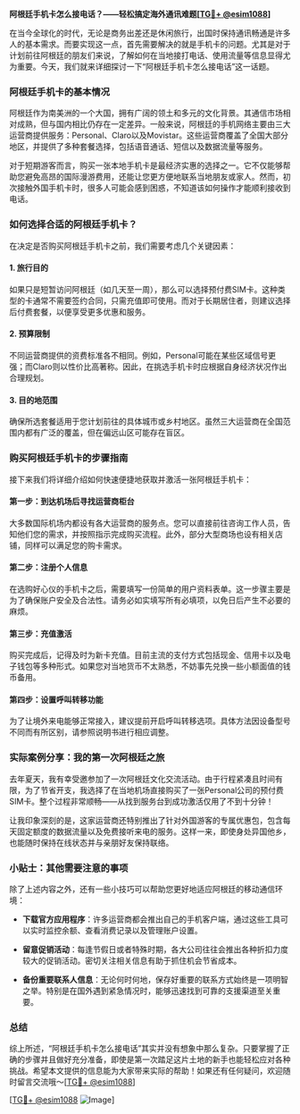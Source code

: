 **阿根廷手机卡怎么接电话？——轻松搞定海外通讯难题[[TG💪+ @esim1088](https://t.me/s/esim1088)]**

在当今全球化的时代，无论是商务出差还是休闲旅行，出国时保持通讯畅通是许多人的基本需求。而要实现这一点，首先需要解决的就是手机卡的问题。尤其是对于计划前往阿根廷的朋友们来说，了解如何在当地接打电话、使用流量等信息显得尤为重要。今天，我们就来详细探讨一下“阿根廷手机卡怎么接电话”这一话题。

### 阿根廷手机卡的基本情况

阿根廷作为南美洲的一个大国，拥有广阔的领土和多元的文化背景。其通信市场相对成熟，但与国内相比仍存在一定差异。一般来说，阿根廷的手机网络主要由三大运营商提供服务：Personal、Claro以及Movistar。这些运营商覆盖了全国大部分地区，并提供了多种套餐选择，包括语音通话、短信以及数据流量等服务。

对于短期游客而言，购买一张本地手机卡是最经济实惠的选择之一。它不仅能够帮助您避免高昂的国际漫游费用，还能让您更方便地联系当地朋友或家人。然而，初次接触外国手机卡时，很多人可能会感到困惑，不知道该如何操作才能顺利接收到电话。

### 如何选择合适的阿根廷手机卡？

在决定是否购买阿根廷手机卡之前，我们需要考虑几个关键因素：

#### 1. **旅行目的**
   如果只是短暂访问阿根廷（如几天至一周），那么可以选择预付费SIM卡。这种类型的卡通常不需要签约合同，只需充值即可使用。而对于长期居住者，则建议选择后付费套餐，以便享受更多优惠和服务。

#### 2. **预算限制**
   不同运营商提供的资费标准各不相同。例如，Personal可能在某些区域信号更强；而Claro则以性价比高著称。因此，在挑选手机卡时应根据自身经济状况作出合理规划。

#### 3. **目的地范围**
   确保所选套餐适用于您计划前往的具体城市或乡村地区。虽然三大运营商在全国范围内都有广泛的覆盖，但在偏远山区可能存在盲区。

### 购买阿根廷手机卡的步骤指南

接下来我们将详细介绍如何快速便捷地获取并激活一张阿根廷手机卡：

#### 第一步：到达机场后寻找运营商柜台
   大多数国际机场内都设有各大运营商的服务点。您可以直接前往咨询工作人员，告知他们您的需求，并按照指示完成购买流程。此外，部分大型商场也设有相关店铺，同样可以满足您的购卡需求。

#### 第二步：注册个人信息
   在选购好心仪的手机卡之后，需要填写一份简单的用户资料表单。这一步骤主要是为了确保账户安全及合法性。请务必如实填写所有必填项，以免日后产生不必要的麻烦。

#### 第三步：充值激活
   购买完成后，记得及时为新卡充值。目前主流的支付方式包括现金、信用卡以及电子钱包等多种形式。如果您对当地货币不太熟悉，不妨事先兑换一些小额面值的钱币备用。

#### 第四步：设置呼叫转移功能
   为了让境外来电能够正常接入，建议提前开启呼叫转移选项。具体方法因设备型号不同而有所区别，请参照说明书进行相应调整。

### 实际案例分享：我的第一次阿根廷之旅

去年夏天，我有幸受邀参加了一次阿根廷文化交流活动。由于行程紧凑且时间有限，为了节省开支，我选择了在当地机场直接购买了一张Personal公司的预付费SIM卡。整个过程非常顺畅——从找到服务台到成功激活仅用了不到十分钟！

让我印象深刻的是，这家运营商还特别推出了针对外国游客的专属优惠包，包含每天固定额度的数据流量以及免费接听来电的服务。这样一来，即使身处异国他乡，也能随时保持在线状态并与亲朋好友保持联络。

### 小贴士：其他需要注意的事项

除了上述内容之外，还有一些小技巧可以帮助您更好地适应阿根廷的移动通信环境：

- **下载官方应用程序**：许多运营商都会推出自己的手机客户端，通过这些工具可以实时监控余额、查看消费记录以及管理账户设置。
  
- **留意促销活动**：每逢节假日或者特殊时期，各大公司往往会推出各种折扣力度较大的促销活动。密切关注相关信息有助于抓住机会节省成本。

- **备份重要联系人信息**：无论何时何地，保存好重要的联系方式始终是一项明智之举。特别是在国外遇到紧急情况时，能够迅速找到可靠的支援渠道至关重要。

### 总结

综上所述，“阿根廷手机卡怎么接电话”其实并没有想象中那么复杂。只要掌握了正确的步骤并且做好充分准备，即使是第一次踏足这片土地的新手也能轻松应对各种挑战。希望本文提供的信息能为大家带来实际的帮助！如果还有任何疑问，欢迎随时留言交流哦～[[TG💪+ @esim1088](https://t.me/s/esim1088)]

[[TG💪+ @esim1088](https://t.me/s/esim1088) ![Image](https://i.postimg.cc/4NQfJmqS/Snipaste-2025-05-13-00-14-12.png)]